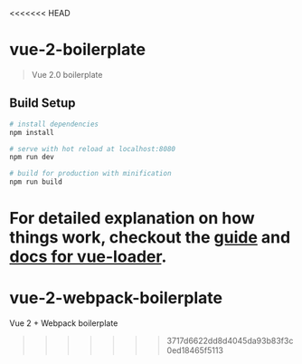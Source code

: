 <<<<<<< HEAD
# vue-2-boilerplate

> Vue 2.0 boilerplate

## Build Setup

``` bash
# install dependencies
npm install

# serve with hot reload at localhost:8080
npm run dev

# build for production with minification
npm run build
```

For detailed explanation on how things work, checkout the [guide](http://vuejs-templates.github.io/webpack/) and [docs for vue-loader](http://vuejs.github.io/vue-loader).
=======
# vue-2-webpack-boilerplate
Vue 2 + Webpack boilerplate
>>>>>>> 3717d6622dd8d4045da93b83f3c0ed18465f5113
